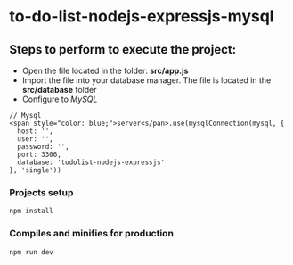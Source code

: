 # to-do-list-nodejs-expressjs-mysql

## Steps to perform to execute the project:

- Open the file located in the folder: **src/app.js**
- Import the file into your database manager. The file is located in the **src/database** folder
- Configure to *MySQL*

```
// Mysql
<span style="color: blue;">server<s/pan>.use(mysqlConnection(mysql, {
  host: '',
  user: '',
  password: '',
  port: 3306,
  database: 'todolist-nodejs-expressjs'
}, 'single'))
```

### Projects setup
```
npm install
```

### Compiles and minifies for production

```
npm run dev
```
